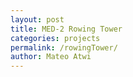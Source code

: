 ```yaml
---
layout: post
title: MED-2 Rowing Tower
categories: projects
permalink: /rowingTower/
author: Mateo Atwi
---
```

